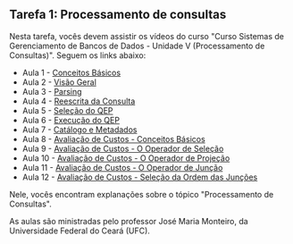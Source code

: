 ## Tarefa 1: Processamento de consultas

Nesta tarefa, vocês devem assistir os vídeos do curso "Curso Sistemas de Gerenciamento de Bancos de Dados - Unidade V (Processamento de Consultas)". Seguem os links abaixo:


* Aula 1  - [Conceitos Básicos](https://www.youtube.com/watch?v=G3UD0kyH-FQ&list=PLuVyaX1aLC-HNNwV8a6_A0bGDBL18nK-s&index=17)
* Aula 2  - [Visão Geral](https://www.youtube.com/watch?v=1lc2BCeuma4&list=PLuVyaX1aLC-HNNwV8a6_A0bGDBL18nK-s&index=18) 
* Aula 3  - [Parsing](https://www.youtube.com/watch?v=gHnxqDQsoSU&list=PLuVyaX1aLC-HNNwV8a6_A0bGDBL18nK-s&index=19)
* Aula 4  - [Reescrita da Consulta](https://www.youtube.com/watch?v=AtockMlNUEE&list=PLuVyaX1aLC-HNNwV8a6_A0bGDBL18nK-s&index=20) 
* Aula 5  - [Seleção do QEP](https://www.youtube.com/watch?v=9l99Pjs1e3Y&list=PLuVyaX1aLC-HNNwV8a6_A0bGDBL18nK-s&index=21) 
* Aula 6  - [Execução do QEP](https://www.youtube.com/watch?v=XFCZZsUKrIM&list=PLuVyaX1aLC-HNNwV8a6_A0bGDBL18nK-s&index=22)
* Aula 7  - [Catálogo e Metadados](https://www.youtube.com/watch?v=MBsrng8foC4&list=PLuVyaX1aLC-HNNwV8a6_A0bGDBL18nK-s&index=23)
* Aula 8  - [Avaliação de Custos - Conceitos Básicos](https://www.youtube.com/watch?v=zV1deSlnrG4&list=PLuVyaX1aLC-HNNwV8a6_A0bGDBL18nK-s&index=24)
* Aula 9  - [Avaliação de Custos - O Operador de Seleção](https://www.youtube.com/watch?v=aDKpg2SkYkQ&list=PLuVyaX1aLC-HNNwV8a6_A0bGDBL18nK-s&index=25) 
* Aula 10 - [Avaliação de Custos - O Operador de Projeção](https://www.youtube.com/watch?v=RB9H4o_7qcM&list=PLuVyaX1aLC-HNNwV8a6_A0bGDBL18nK-s&index=26)
* Aula 11 - [Avaliação de Custos - O Operador de Junção](https://www.youtube.com/watch?v=KYOKzzrEk8I&list=PLuVyaX1aLC-HNNwV8a6_A0bGDBL18nK-s&index=27)
* Aula 12 - [Avaliação de Custos - Seleção da Ordem das Junções](https://www.youtube.com/watch?v=rwU1ERqrTuY&list=PLuVyaX1aLC-HNNwV8a6_A0bGDBL18nK-s&index=28)

Nele, vocês encontram explanações sobre o tópico "Processamento de Consultas".

As aulas são ministradas pelo professor José Maria Monteiro, da Universidade Federal do Ceará (UFC).
